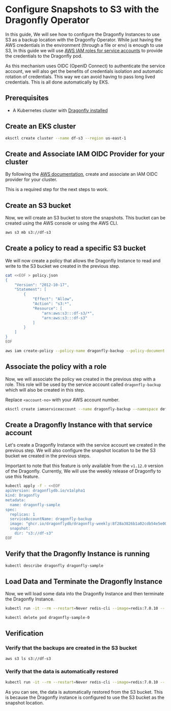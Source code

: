 # Configure Snapshots to S3 with the Dragonfly Operator

In this guide, We will see how to configure the Dragonfly Instances to use S3 as a backup location with the
Dragonfly Operator. While just having the AWS credentials in the environment (through a file or env) is enough
to use S3, In this guide we will use [AWS IAM roles for service accounts](https://docs.aws.amazon.com/eks/latest/userguide/iam-roles-for-service-accounts.html) to provide the credentials to the Dragonfly
pod.

As this mechanism uses OIDC (OpenID Connect) to authenticate the service account, we will also get the benefits of
credentials isolation and automatic rotation of credentials. This way we can avoid having to pass long lived credentials. This is all done automatically by EKS.

## Prerequisites

- A Kubernetes cluster with [Dragonfly installed](./installation.md)

## Create an EKS cluster

```bash
eksctl create cluster --name df-s3 --region us-east-1  
```

## Create and Associate IAM OIDC Provider for your cluster

By following the [AWS documentation](https://docs.aws.amazon.com/eks/latest/userguide/enable-iam-roles-for-service-accounts.html), create and associate an IAM OIDC provider for your cluster.

This is a required step for the next steps to work.

## Create an S3 bucket

Now, we will create an S3 bucket to store the snapshots. This bucket can be created using the AWS console or using the AWS CLI.

```bash
aws s3 mb s3://df-s3 
```

## Create a policy to read a specific S3 bucket

We will now create a policy that allows the Dragonfly Instance to read and write to the S3 bucket we created in the previous step.

```bash
cat <<EOF > policy.json
{
    "Version": "2012-10-17",
    "Statement": [
        {
            "Effect": "Allow",
            "Action": "s3:*",
            "Resource": [
                "arn:aws:s3:::df-s3/*",
                "arn:aws:s3:::df-s3"
            ]
        }
    ]
}
EOF
```

```bash
aws iam create-policy --policy-name dragonfly-backup --policy-document file://policy.json
```

## Associate the policy with a role

Now, we will associate the policy we created in the previous step with a role. This role will be used by the service account called `dragonfly-backup` which will also be created in this step.

Replace `<account-no>` with your AWS account number.

```bash
eksctl create iamserviceaccount --name dragonfly-backup --namespace default --cluster df-s3 --role-name dragonfly-backup --attach-policy-arn arn:aws:iam::<account-no>:policy/dragonfly-backup --approve
```

## Create a Dragonfly Instance with that service account

Let's create a Dragonfly Instance with the service account we created in the previous step. We will also configure the snapshot location to be the S3 bucket we created in the previous steps.

Important to note that this feature is only available from the `v1.12.0` version of the Dragonfly. Currently, We will
use the weekly release of Dragonfly to use this feature.

```bash
kubectl apply -f - <<EOF
apiVersion: dragonflydb.io/v1alpha1
kind: Dragonfly
metadata:
  name: dragonfly-sample
spec:
  replicas: 1
  serviceAccountName: dragonfly-backup
  image: "ghcr.io/dragonflydb/dragonfly-weekly:8f28a3826b1a02cdb54e5e001a03373c956b7cf7-alpine"
  snapshot:
    dir: "s3://df-s3"
EOF
```

## Verify that the Dragonfly Instance is running

```bash
kubectl describe dragonfly dragonfly-sample
```

## Load Data and Terminate the Dragonfly Instance

Now, we will load some data into the Dragonfly Instance and then terminate the Dragonfly Instance.

```bash
kubectl run -it --rm --restart=Never redis-cli --image=redis:7.0.10 -- redis-cli -h dragonfly-sample.default SET 1 2
```

```bash
kubectl delete pod dragonfly-sample-0
```

## Verification

### Verify that the backups are created in the S3 bucket

```bash
aws s3 ls s3://df-s3
```

### Verify that the data is automatically restored

```bash
kubectl run -it --rm --restart=Never redis-cli --image=redis:7.0.10 -- redis-cli -h dragonfly-sample.default GET 1
```

As you can see, the data is automatically restored from the S3 bucket. This is because the Dragonfly instance is configured to use the S3 bucket as the snapshot location.
